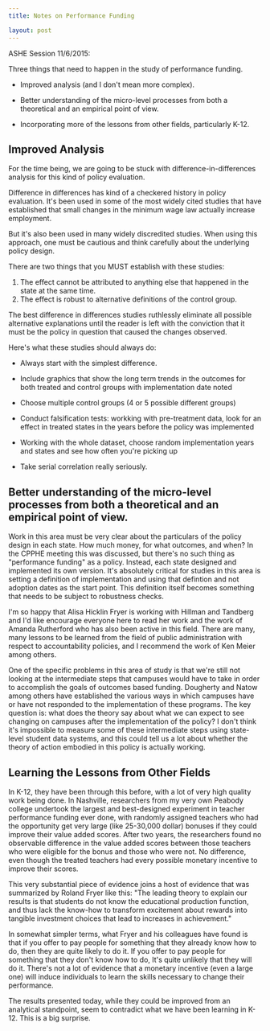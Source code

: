 ```yaml
---
title: Notes on Performance Funding 

layout: post 
---
```


ASHE Session 11/6/2015: 

Three things that need to happen in the study of performance funding. 

* Improved analysis (and I don't mean more complex).

* Better understanding of the micro-level processes from both a theoretical and an empirical point of view.

* Incorporating more of the lessons from other fields, particularly K-12. 


Improved Analysis
-------------------

For the time being, we are going to be stuck with difference-in-differences analysis for this kind of policy evaluation.

Difference in differences has kind of a checkered history in policy evaluation. It's been used in some of the most widely cited studies that have established that small changes in the minimum wage law actually increase employment. 

But it's also been used in many widely discredited studies. When using this approach, one must be cautious and think carefully about the underlying policy design.

There are two things that you MUST establish with these studies:

1. The effect cannot be attributed to anything else that happened in the state at the same time. 
2. The effect is robust to alternative definitions of the control group.

The best difference in differences studies ruthlessly eliminate all possible alternative explanations until the reader is left with the conviction that it must be the policy in question that caused the changes observed. 

Here's what these studies should always do:

* Always start with the simplest difference.

* Include graphics that show the long term trends in the outcomes for both treated and control groups with implementation date noted

* Choose multiple control groups (4 or 5 possible different groups)

* Conduct falsification tests: workking with pre-treatment data, look for an effect in treated states in the years before the policy was implemented

* Working with the whole dataset, choose random implementation years and states and see how often you're picking up

* Take serial correlation really seriously. 


Better understanding of the micro-level processes from both a theoretical and an empirical point of view.
-----------------------------------------------------------------

Work in this area must be very clear about the particulars of the policy design in each state. How much money, for what outcomes, and when? In the CPPHE meeting this was discussed, but there's no such thing as "performance funding" as a policy. Instead, each state designed and implemented its own version. It's absolutely critical for studies in this area is setting a definition of implementation and using that defintion and not adoption dates as the start point. This definition itself becomes something that needs to be subject to robustness checks. 

I'm so happy that Alisa Hicklin Fryer is working with Hillman and Tandberg and I'd like encourage everyone here to read her work and the work of Amanda Rutherford who has also been active in this field. There are many, many lessons to be learned from the field of public administration with respect to accountability policies, and I recommend the work of Ken Meier among others.

One of the specific problems in this area of study is that we're still not looking at the intermediate steps that campuses would have to take in order to accomplish the goals of outcomes based funding. Dougherty and Natow among others have established the various ways in which campuses have or have not responded to the implementation of these programs. The key question is: what does the theory say about what we can expect to see changing on campuses after the implementation of the policy?  I don't think it's impossible to measure some of these intermediate steps using state-level student data systems, and this could tell us a lot about whether the theory of action embodied in this policy is actually working. 


Learning the Lessons from Other Fields
------------------------------

In K-12, they have been through this before, with a lot of very high quality work being done. In Nashville, researchers from my very own Peabody college undertook the largest and best-designed experiment in teacher performance funding ever done, with randomly assigned teachers who had the opportunity get very large (like 25-30,000 dollar) bonuses if they could improve their value added scores. After two years, the researchers found no observable difference in the value added scores between those teachers who were eligible for the bonus and those who were not. No difference, even though the treated teachers had every possible monetary incentive to improve their scores. 

This very substantial piece of evidence joins a host of evidence that was summarized by Roland Fryer like this: "The leading theory to explain our results is that students do not know the educational production function, and thus lack the know-how to transform excitement about rewards into tangible investment choices that lead to increases in achievement." 

In somewhat simpler terms, what Fryer and his colleagues have found is that if you offer to pay people for something that they already know how to do, then they are quite likely to do it. If you offer to pay people for something that they don't know how to do, It's quite unlikely that they will do it. There's not a lot of evidence that a monetary incentive (even a large one) will induce individuals to learn the skills necessary to change their performance. 

The results presented today, while they could be improved from an analytical standpoint, seem to contradict what we have been learning in K-12. This is a big surprise. 





